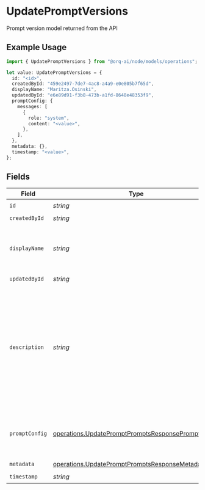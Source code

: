 # UpdatePromptVersions

Prompt version model returned from the API

## Example Usage

```typescript
import { UpdatePromptVersions } from "@orq-ai/node/models/operations";

let value: UpdatePromptVersions = {
  id: "<id>",
  createdById: "459e2497-7de7-4ac8-a4a9-e0e805b7f65d",
  displayName: "Maritza.Osinski",
  updatedById: "e6e89d91-f3b8-473b-a1fd-8648e48353f9",
  promptConfig: {
    messages: [
      {
        role: "system",
        content: "<value>",
      },
    ],
  },
  metadata: {},
  timestamp: "<value>",
};
```

## Fields

| Field                                                                                                                                                      | Type                                                                                                                                                       | Required                                                                                                                                                   | Description                                                                                                                                                |
| ---------------------------------------------------------------------------------------------------------------------------------------------------------- | ---------------------------------------------------------------------------------------------------------------------------------------------------------- | ---------------------------------------------------------------------------------------------------------------------------------------------------------- | ---------------------------------------------------------------------------------------------------------------------------------------------------------- |
| `id`                                                                                                                                                       | *string*                                                                                                                                                   | :heavy_check_mark:                                                                                                                                         | N/A                                                                                                                                                        |
| `createdById`                                                                                                                                              | *string*                                                                                                                                                   | :heavy_check_mark:                                                                                                                                         | N/A                                                                                                                                                        |
| `displayName`                                                                                                                                              | *string*                                                                                                                                                   | :heavy_check_mark:                                                                                                                                         | The prompt’s name, meant to be displayable in the UI.                                                                                                      |
| `updatedById`                                                                                                                                              | *string*                                                                                                                                                   | :heavy_check_mark:                                                                                                                                         | N/A                                                                                                                                                        |
| `description`                                                                                                                                              | *string*                                                                                                                                                   | :heavy_minus_sign:                                                                                                                                         | The prompt’s description, meant to be displayable in the UI. Use this field to optionally store a long form explanation of the prompt for your own purpose |
| `promptConfig`                                                                                                                                             | [operations.UpdatePromptPromptsResponsePromptConfig](../../models/operations/updatepromptpromptsresponsepromptconfig.md)                                   | :heavy_check_mark:                                                                                                                                         | A list of messages compatible with the openAI schema                                                                                                       |
| `metadata`                                                                                                                                                 | [operations.UpdatePromptPromptsResponseMetadata](../../models/operations/updatepromptpromptsresponsemetadata.md)                                           | :heavy_check_mark:                                                                                                                                         | N/A                                                                                                                                                        |
| `timestamp`                                                                                                                                                | *string*                                                                                                                                                   | :heavy_check_mark:                                                                                                                                         | N/A                                                                                                                                                        |